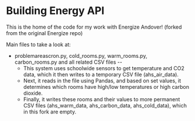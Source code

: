 # Building Energy API

This is the home of the code for my work with Energize Andover! (forked from the original Energize repo)

Main files to take a look at:

- problemareascron.py, cold_rooms.py, warm_rooms.py, carbon_rooms.py and all related CSV files -- 
  - This system uses schoolwide sensors to get temperature and CO2 data, which it then writes to a temporary CSV file (ahs_air_data). 
  - Next, it reads in the file using Pandas, and based on set values, it determines which rooms have high/low temperatures or high carbon dioxide. 
  - Finally, it writes these rooms and their values to more permanent CSV files (ahs_warm_data, ahs_carbon_data, ahs_cold_data), which in this fork are empty.
